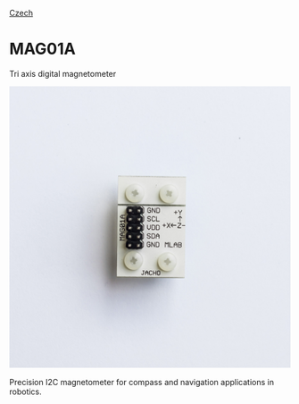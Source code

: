 
[Czech](./README.cs.md)
<!--- module --->
# MAG01A
<!--- Emodule --->

<!--- subtitle --->Tri axis digital magnetometer<!--- Esubtitle --->

![MAG01A](DOC/SRC/img/MAG01A_Top_Big.jpg)

<!--- description --->Precision I2C magnetometer for compass and navigation applications in robotics.<!--- Edescription --->
            